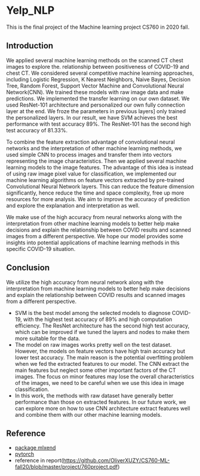 # Yelp_NLP
This is the final project of the Machine learning project CS760 in 2020 fall. 

## Introduction
We applied several machine learning methods on the scanned CT chest images to explore the. relationship between positiveness of COVID-19 and chest CT.
We considered several competitive machine learning approaches, including Logistic Regression, K Nearest Neighbors, Naive Bayes, Decision Tree, Random Forest, Support Vector Machine and Convolutional Neural Network(CNN). We trained these models with raw image data and make predictions. We implemented the transfer learning on our own dataset. We used ResNet-101 architecture and personalized our own fully connection layer at the end. We froze the parameters in previous layers] only trained the personalized layers. In our result, we have SVM achieves the best performance with test accuracy 89%. The ResNet-101 has the second high test accuracy of 81.33%.

To combine the feature extraction advantage of convolutional neural networks and the interpretation of other machine learning methods, we used simple CNN to process images and transfer them into vectors representing the image characteristics. Then we applied several machine learning models to the image features. The advantage of this idea is instead of using raw image pixel value for classification, we implemented our machine learning algorithms on feature vectors extracted by pre-trained Convolutional Neural Network layers. This can reduce the feature dimension significantly, hence reduce the time and space complexity, free up more resources for more analysis. We aim to improve the accuracy of prediction and explore the explanation and interpretation as well.

We make use of the high accuracy from neural networks along with the interpretation from other machine learning models to better help make decisions and explain the relationship between COVID results and scanned images from a different perspective. We hope our model provides some insights into potential applications of machine learning methods in this specific COVID-19 situation.

## Conclusion
We utilize the high accuracy from neural network along with the interpretation from machine learning models to better help make decisions and explain the relationship between COVID results and scanned images from a different perspective.
- SVM is the best model among the selected models to diagnose COVID-19, with the highest test accuracy of 89% and high computation efficiency. The ResNet architecture has the second high test accuracy, which can be improved if we tuned the layers and nodes to make them more suitable for the data.
- The model on raw images works pretty well on the test dataset. However, the models on feature vectors have high train accuracy but lower test accuracy. The main reason is the potential overfitting problem when we fed the extracted features to our model. The CNN extract the main features but neglect some other important factors of the CT images. The focus on minor features may lose the overall characteristics of the images, we need to be careful when we use this idea in image classification.
- In this work, the methods with raw dataset have generally better performance than those on extracted features. In our future work, we can explore more on how to use CNN architecture extract features well and combine them with our other machine learning models.

## Reference
- [package mlxend](http://rasbt.github.io/mlxtend)
- [pytorch](https://pytorch.org)
- reference in report(https://github.com/OliverXUZY/CS760-ML-fall20/blob/master/project/760project.pdf)


